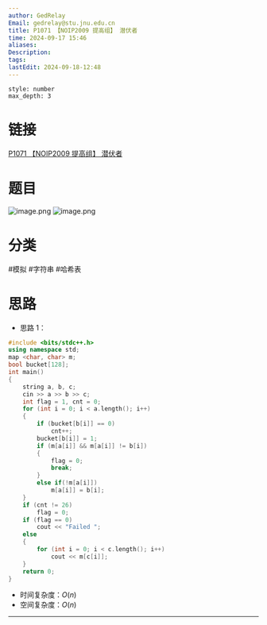 ```yaml
---
author: GedRelay
Email: gedrelay@stu.jnu.edu.cn
title: P1071 【NOIP2009 提高组】 潜伏者
time: 2024-09-17 15:46
aliases: 
Description: 
tags: 
lastEdit: 2024-09-18-12:48
---
```


```toc
style: number
max_depth: 3
```

# 链接
[P1071 【NOIP2009 提高组】 潜伏者](https://www.luogu.com.cn/problem/P1071) 

# 题目
![image.png](https://ged-pic-bed.oss-cn-guangzhou.aliyuncs.com/img/202409171546662.png)
![image.png](https://ged-pic-bed.oss-cn-guangzhou.aliyuncs.com/img/202409171547371.png)


# 分类
#模拟 #字符串 #哈希表 

# 思路
- 思路 1：


```cpp
#include <bits/stdc++.h>
using namespace std;
map <char, char> m;
bool bucket[128];
int main()
{
	string a, b, c;
	cin >> a >> b >> c;
	int flag = 1, cnt = 0;
	for (int i = 0; i < a.length(); i++)
	{
		if (bucket[b[i]] == 0)
			cnt++;
		bucket[b[i]] = 1;
		if (m[a[i]] && m[a[i]] != b[i])
		{
			flag = 0;
			break;
		}
		else if(!m[a[i]])
			m[a[i]] = b[i];
	}
	if (cnt != 26)
		flag = 0;
	if (flag == 0)
		cout << "Failed ";
	else
	{
		for (int i = 0; i < c.length(); i++)
			cout << m[c[i]];
	}
	return 0;
}
```


- 时间复杂度：${O\left( n \right)  }$ 
- 空间复杂度：${O\left( n \right)  }$ 


---

